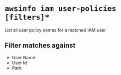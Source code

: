 # `awsinfo iam user-policies [filters]*`

List all user policy names for a matched IAM user

## Filter matches against

* User Name
* User Id
* Path